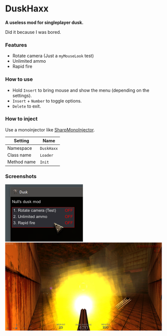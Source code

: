 # DuskHaxx
**A useless mod for singleplayer dusk.**

Did it because I was bored.

### Features
- Rotate camera (Just a `myMouseLook` test)
- Unlimited ammo
- Rapid fire

### How to use
- Hold `Insert` to bring mouse and show the menu (depending on the settings).
- `Insert` + `Number` to toggle options.
- `Delete` to exit.

### How to inject
Use a monoinjector like [SharpMonoInjector](https://github.com/warbler/SharpMonoInjector).

Setting      | Name
-------------|----------------
Namespace    | `DuskHaxx`
Class name   | `Loader`
Method name  | `Init`

### Screenshots
![Screenshot 1](images/screenshot1.png)
![Screenshot 2](images/screenshot2.jpg)
